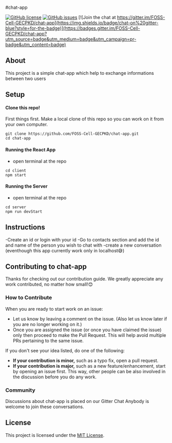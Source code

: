 #chat-app

[![GitHub license](https://img.shields.io/github/license/FOSS-Cell-GECPKD/chat-app?style=for-the-badge)](https://github.com/FOSS-Cell-GECPKD/chat-app.git/blob/master/LICENSE)  [![GitHub issues](https://img.shields.io/github/issues/FOSS-Cell-GECPKD/chat-app?style=for-the-badge)](https://github.com/FOSS-Cell-GECPKD/chat-app/issues) [![Join the chat at https://gitter.im/FOSS-Cell-GECPKD/chat-app](https://img.shields.io/badge/chat-on%20gitter-blue?style=for-the-badge)](https://badges.gitter.im/FOSS-Cell-GECPKD/chat-app?utm_source=badge&utm_medium=badge&utm_campaign=pr-badge&utm_content=badge)
## About
This project is a simple chat-app which help to exchange informations between two users
## Setup
#### Clone this repo!
First things first. Make a local clone of this repo so you can work on it from your own computer.
```
git clone https://github.com/FOSS-Cell-GECPKD/chat-app.git
cd chat-app
```
#### Running the React App
- open terminal at the repo
```
cd client
npm start
```

#### Running the Server
- open terminal at the repo
```
cd server
npm run devStart
```

## Instructions
-Create an id or login with your id
-Go to contacts section and add the id and name of the person you wish to chat with
-create a new conversation 
(eventhough this app currently work only in localhost:sweat_smile:)

## Contributing to chat-app
Thanks for checking out our contribution guide. We greatly appreciate any work contributed, no matter how small!:blush:
### How to Contribute
When you are ready to start work on an issue:

- Let us know by leaving a comment on the issue. (Also let us know later if you are no longer working on it.)
- Once you are assigned the issue (or once you have claimed the issue) only then proceed to make the Pull Request. This will help avoid multiple PRs pertaining to the same issue.

If you don't see your idea listed, do one of the following:
* **If your contribution is minor,** such as a typo fix, open a pull request.
* **If your contribution is major,** such as a new feature/enhancement, start by opening an issue first. This way, other people can be also involved in the discussion before you do any work.

### Community
Discussions about chat-app is placed on our Gitter Chat Anybody is welcome to join these conversations.

## License
This project is licensed under the [MIT License](LICENSE).
